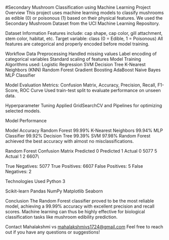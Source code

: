 #Secondary Mushroom Classification using Machine Learning
 Project Overview
This project uses machine learning models to classify mushrooms as edible (0) or poisonous (1) based on their physical features. We used the Secondary Mushroom Dataset from the UCI Machine Learning Repository.

  Dataset Information
Features include: cap shape, cap color, gill attachment, stem color, habitat, etc.
Target variable: class (0 = Edible, 1 = Poisonous)
All features are categorical and properly encoded before model training.

 Workflow
Data Preprocessing
Handled missing values
Label encoding of categorical variables
Standard scaling of features
Model Training
Algorithms used:
Logistic Regression
SVM
Decision Tree
K-Nearest Neighbors (KNN)
Random Forest
Gradient Boosting
AdaBoost
Naive Bayes
MLP Classifier

Model Evaluation
Metrics: Confusion Matrix, Accuracy, Precision, Recall, F1-Score, ROC Curve
Used train-test split to evaluate performance on unseen data.

Hyperparameter Tuning
Applied GridSearchCV and Pipelines for optimizing selected models.

 Model Performance

Model	Accuracy
Random Forest	99.99%
K-Nearest Neighbors	99.94%
MLP Classifier	99.92%
Decision Tree	99.39%
SVM	97.98%
 Random Forest achieved the best accuracy with almost no misclassifications.

 Random Forest Confusion Matrix
Predicted 0	Predicted 1
Actual 0	5077	5
Actual 1	2	6607\

True Negatives: 5077
True Positives: 6607
False Positives: 5
False Negatives: 2

 Technologies Used
Python 3

Scikit-learn
Pandas
NumPy
Matplotlib
Seaborn

 Conclusion
The Random Forest classifier proved to be the most reliable model, achieving a 99.99% accuracy with excellent precision and recall scores. Machine learning can thus be highly effective for biological classification tasks like mushroom edibility prediction.

 Contact
 Mahalakshmi vs 
 mahalakshmivs1724@gmail.com
Feel free to reach out if you have any questions or suggestions!
